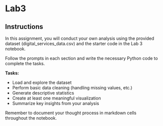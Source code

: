 # Lab3

## Instructions
In this assignment, you will conduct your own analysis using the provided dataset (digital_services_data.csv) and the starter code in the Lab 3 notebook. 

Follow the prompts in each section and write the necessary Python code to complete the tasks.

**Tasks:**
- Load and explore the dataset
- Perform basic data cleaning (handling missing values, etc.)
- Generate descriptive statistics
- Create at least one meaningful visualization
- Summarize key insights from your analysis

Remember to document your thought process in markdown cells throughout the notebook.
